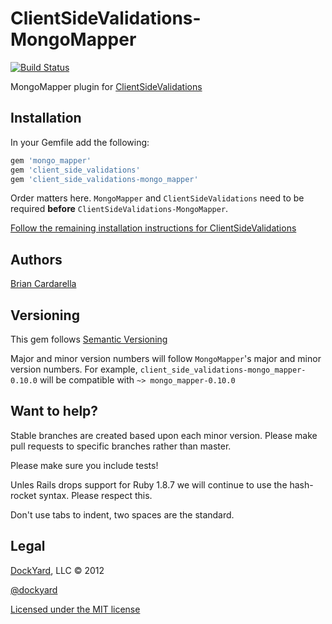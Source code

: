 # ClientSideValidations-MongoMapper #

[![Build Status](http://travis-ci.org/dockyard/client_side_validations-mongo_mapper.png)](http://travis-ci.org/dockyard/client_side_validations-mongo_mapper)

MongoMapper plugin for [ClientSideValidations](https://github.com/bcardarella/client_side_validations)

## Installation ##

In your Gemfile add the following:

```ruby
gem 'mongo_mapper'
gem 'client_side_validations'
gem 'client_side_validations-mongo_mapper'
```

Order matters here. `MongoMapper` and `ClientSideValidations` need to be
required **before** `ClientSideValidations-MongoMapper`.

[Follow the remaining installation instructions for ClientSideValidations](https://github.com/bcardarella/client_side_validations/README.markdown)

## Authors ##

[Brian Cardarella](http://twitter.com/bcardarella)

## Versioning ##

This gem follows [Semantic Versioning](http://semver.org)

Major and minor version numbers will follow `MongoMapper`'s major and
minor version numbers. For example,
`client_side_validations-mongo_mapper-0.10.0` will be compatible with
`~> mongo_mapper-0.10.0`

## Want to help? ##

Stable branches are created based upon each minor version. Please make
pull requests to specific branches rather than master.

Please make sure you include tests!

Unles Rails drops support for Ruby 1.8.7 we will continue to use the
hash-rocket syntax. Please respect this.

Don't use tabs to indent, two spaces are the standard.

## Legal ##

[DockYard](http://dockyard.com), LLC &copy; 2012

[@dockyard](http://twitter.com/dockyard)

[Licensed under the MIT license](http://www.opensource.org/licenses/mit-license.php)

